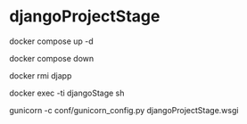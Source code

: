 # djangoProjectStage

docker compose up -d

docker compose down

docker rmi djapp

docker exec -ti djangoStage sh

gunicorn -c conf/gunicorn_config.py djangoProjectStage.wsgi

